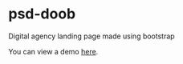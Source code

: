 # psd-doob
 Digital agency landing page made using bootstrap  

You can view a demo [here](https://ihardi-web.github.io/psd-doob/).
